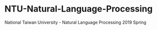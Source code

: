 # NTU-Natural-Language-Processing
National Taiwan University - Natural Language Processing 2019 Spring
